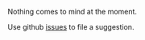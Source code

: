 Nothing comes to mind at the moment.

Use github [issues](https://github.com/mbezjak/shaman/issues) to file a
suggestion.
